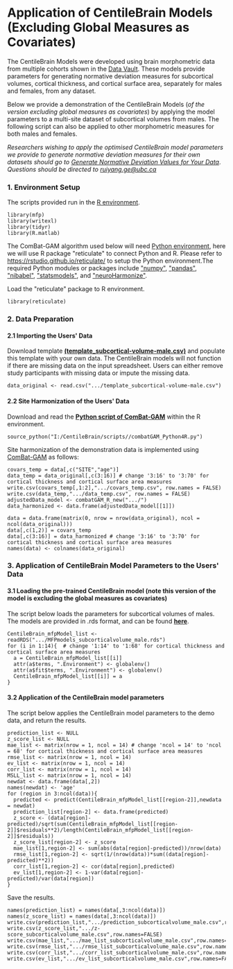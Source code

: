 # Application of CentileBrain Models (Excluding Global Measures as Covariates)
The CentileBrain Models were developed using brain morphometric data from multiple cohorts shown in the [Data Vault](https://centilebrain.org/#/explore). These models provide parameters for generating normative deviation measures for subcortical volumes, cortical thickness, and cortical surface area, separately for males and females, from any dataset.

Below we provide a demonstration of the CentileBrain Models (*of the version excluding global measures as covariates*) by applying the model parameters to a multi-site dataset of subcortical volumes from males. The following script can also be applied to other morphometric measures for both males and females.

*Researchers wishing to apply the optimised CentileBrain model parameters we provide to generate normative deviation measures for their own datasets should go to [Generate Normative Deviation Values for Your Data](https://centilebrain.org/#/model)*.
*Questions should be directed to ruiyang.ge@ubc.ca*

### 1. Environment Setup

The scripts provided run in the [R environment](https://www.r-project.org/about.html).
```{r message=FALSE, warning=FALSE}
library(mfp)
library(writexl)
library(tidyr)
library(R.matlab)
```

The ComBat-GAM algorithm used below will need [Python environment](https://www.python.org/), here we will use R package "reticulate" to connect Python and R. Please refer to https://rstudio.github.io/reticulate/ to setup the Python environment.The required Python modules or packages include ["numpy"](https://numpy.org/), ["pandas"](https://pandas.pydata.org/), ["nibabel"](https://nipy.org/nibabel/), ["statsmodels"](https://www.statsmodels.org/stable/index.html), and ["neuroHarmonize"]((https://github.com/rpomponio/neuroHarmonize)).

Load the "reticulate" package to R environment.
```{r message=FALSE, warning=FALSE}
library(reticulate)
```


### 2. Data Preparation

#### 2.1 Importing the Users' Data

Download template [**(template_subcortical-volume-male.csv)**](https://github.com/CentileBrain/centilebrain/blob/main/models_without_globalMeasures/templates/template_subcortical-volume-male.csv) and populate this template with your own data. The CentileBrain models will not function if there are missing data on the input spreadsheet. Users can either remove study participants with missing data or impute the missing data. 
```{r}
data_original <- read.csv(".../template_subcortical-volume-male.csv")
```

#### 2.2 Site Harmonization of the Users' Data

Download and read the [**Python script of ComBat-GAM**](https://github.com/CentileBrain/centilebrain/blob/3ffe05cfd2b52591662c8648a2079c363f079f32/models/combatGAM_Python4R.py) within the R environment.
```{r message=FALSE, warning=FALSE, results=FALSE}
source_python("I:/CentileBrain/scripts//combatGAM_Python4R.py")
```
Site harmonization of the demonstration data is implemented using [ComBat-GAM](https://github.com/rpomponio/neuroHarmonize) as follows:
```{r message=FALSE, warning=FALSE, results=FALSE}
covars_temp = data[,c("SITE","age")]
data_temp = data_original[,c(3:16)] # change '3:16' to '3:70' for cortical thickness and cortical surface area measures
write.csv(covars_temp[,1:2],".../covars_temp.csv", row.names = FALSE)
write.csv(data_temp,".../data_temp.csv", row.names = FALSE)
adjustedData_model <- combatGAM_R_new(".../")
data_harmonized <- data.frame(adjustedData_model[[1]])

data = data.frame(matrix(0, nrow = nrow(data_original), ncol = ncol(data_original)))
data[,c(1,2)] = covars_temp
data[,c(3:16)] = data_harmonized # change '3:16' to '3:70' for cortical thickness and cortical surface area measures
names(data) <- colnames(data_original)
```

### 3. Application of CentileBrain Model Parameters to the Users' Data

#### 3.1 Loading the pre-trained CentileBrain model (note this version of the model is excluding the global measures as covariates) 

The script below loads the parameters for subcortical volumes of males. The models are provided in .rds format, and can be found [**here**](https://github.com/CentileBrain/centilebrain/tree/main/models_without_globalMeasures/models).
```{r}
CentileBrain_mfpModel_list <- readRDS(".../MFPmodels_subcorticalvolume_male.rds")
for (i in 1:14){  # change '1:14' to '1:68' for cortical thickness and cortical surface area measures
  a = CentileBrain_mfpModel_list[[i]]
  attr(a$terms, ".Environment") <- globalenv()
  attr(a$fit$terms, ".Environment") <- globalenv()
  CentileBrain_mfpModel_list[[i]] = a
}
```

#### 3.2 Application of the CentileBrain model parameters

The script below applies the CentileBrain model parameters to the demo data, and return the results.
```{r}
prediction_list <- NULL
z_score_list <- NULL
mae_list <- matrix(nrow = 1, ncol = 14) # change 'ncol = 14' to 'ncol = 68' for cortical thickness and cortical surface area measures
rmse_list <- matrix(nrow = 1, ncol = 14)
ev_list <- matrix(nrow = 1, ncol = 14)
corr_list <- matrix(nrow = 1, ncol = 14)
MSLL_list <- matrix(nrow = 1, ncol = 14)
newdat <- data.frame(data[,2])
names(newdat) <- 'age'
for (region in 3:ncol(data)){
  predicted <- predict(CentileBrain_mfpModel_list[[region-2]],newdata = newdat)
  prediction_list[region-2] <- data.frame(predicted)
  z_score <- (data[region]-predicted)/sqrt(sum(CentileBrain_mfpModel_list[[region-2]]$residuals**2)/length(CentileBrain_mfpModel_list[[region-2]]$residuals))
  z_score_list[region-2] <- z_score
  mae_list[1,region-2] <- sum(abs(data[region]-predicted))/nrow(data)
  rmse_list[1,region-2] <- sqrt(1/(nrow(data))*sum((data[region]-predicted)**2))
  corr_list[1,region-2] <- cor(data[region],predicted)
  ev_list[1,region-2] <- 1-var(data[region]-predicted)/var(data[region])
}
```

Save the results.
```{r}
names(prediction_list) = names(data[,3:ncol(data)])
names(z_score_list) = names(data[,3:ncol(data)])
write.csv(prediction_list,".../prediction_subcorticalvolume_male.csv",row.names=FALSE)
write.csv(z_score_list,".../z-score_subcorticalvolume_male.csv",row.names=FALSE)
write.csv(mae_list,".../mae_list_subcorticalvolume_male.csv",row.names=FALSE)
write.csv(rmse_list,".../rmse_list_subcorticalvolume_male.csv",row.names=FALSE)
write.csv(corr_list,".../corr_list_subcorticalvolume_male.csv",row.names=FALSE)
write.csv(ev_list,".../ev_list_subcorticalvolume_male.csv",row.names=FALSE)
```





